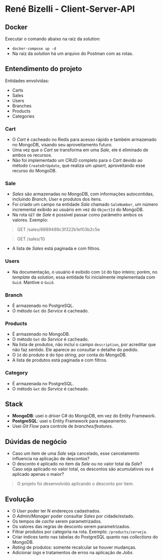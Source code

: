 # René Bizelli - Client-Server-API

## Docker

Executar o comando abaixo na raiz da _solution_:

- `docker-compose up -d`
- Na raiz da _solution_ há um arquivo do Postman com as rotas.

## Entendimento do projeto

Entidades envolvidas:

- Carts
- Sales
- Users
- Branches
- Products
- Categories

### Cart

- O _Cart_ é cacheado no Redis para acesso rápido e também armazenado no MongoDB, visando seu aproveitamento futuro.
- Uma vez que o _Cart_ se transforma em uma _Sale_, ele é eliminado de ambos os recursos.
- Não foi implementado um CRUD completo para o _Cart_ devido ao método `CreateOrUpdate`, que realiza um _upsert_, aproveitando esse recurso do MongoDB.

### Sale

- _Sales_ são armazenadas no MongoDB, com informações autocontidas, incluindo _Branch_, _User_ e produtos dos itens.
- Foi criado um campo na entidade _Sale_ chamado `SaleNumber`, um número incremental exibido ao usuário em vez do `ObjectId` do MongoDB.
- Na rota `GET` de _Sale_ é possível passar como parâmetro ambos os valores. Exemplo:

> GET /sales/6889489c3f322b1ef03b2c5e

> GET /sales/10

- A lista de _Sales_ está paginada e com filtros.

### Users

- Na documentação, o usuário é exibido com `Id` do tipo inteiro; porém, no _template_ da _solution_, essa entidade foi inicialmente implementada com `Guid`. Mantive o `Guid`.

### Branch

- É armazenado no PostgreSQL.
- O método `Get` do _Service_ é cacheado.

### Products

- É armazenado no MongoDB.
- O método `Get` do _Service_ é cacheado.
- Na lista de produtos, não incluí o campo `description`, por acreditar que não faz sentido. Ele aparece ao consultar o detalhe do pedido.
- O `Id` do produto é do tipo _string_, por conta do MongoDB.
- A lista de produtos está paginada e com filtros.

### Category

- É armazenada no PostgreSQL.
- O método `Get` do _Service_ é cacheado.

## Stack

- **MongoDB**: usei o _driver_ C# do MongoDB, em vez do Entity Framework.
- **PostgreSQL**: usei o Entity Framework para mapeamento.
- Usei _Git Flow_ para controle de _branches/features_.

## Dúvidas de negócio

- Caso um item de uma _Sale_ seja cancelado, esse cancelamento influencia na aplicação de descontos?
- O desconto é aplicado no item da _Sale_ ou no valor total da _Sale_?  
  Caso seja aplicado no valor total, os descontos são acumulativos ou é aplicado apenas o maior?

> O projeto foi desenvolvido aplicando o desconto por item.

## Evolução

- O _User_ poder ter N endereços cadastrados.
- O _Admin/Manager_ poder consultar _Sales_ por cidade/estado.
- Os tempos de _cache_ serem parametrizados.
- Os valores das regras de desconto serem parametrizados.
- Filtrar produtos por categoria na rota. Exemplo: `/products/cerveja`.
- Criar índices tanto nas tabelas do PostgreSQL quanto nas _collections_ do MongoDB.
- _Rating_ de produtos: somente recalcular se houver mudanças.
- Adicionar _logs_ e tratamentos de erros na aplicação de _Jobs_.
